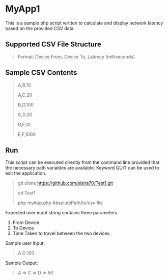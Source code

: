 # MyApp1
This is a sample php script written to calculate and display network latency based on the provided CSV data.

## Supported CSV File Structure
> Format: Device From, Device To, Latency (milliseconds)

## Sample CSV Contents
> A,B,10
> 
> A,C,20
> 
> B,D,100
> 
> C,D,30
> 
> D,E,10
> 
> E,F,1000
> 




## Run
This script can be executed directly from the command line provided that the necessary path variables are available. Keyword QUIT can be used to exit the application. 

> git clone https://github.com/sisira70/Test1.git
> 
> cd Test1
> 
> php myApp.php  AbsolutePath/to/csv file  
> 
 Expected user input string contains three parameters.
 1. From Device
 2. To Device
 3. Time Taken to travel between the two devices.
 
 Sample user Input:
 > A D 100
 
 Sample Output:
 > A => C => D => 50 


